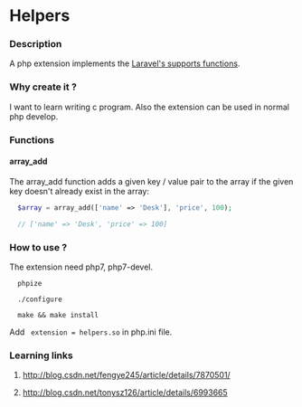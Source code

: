 Helpers
=========

### Description

A php  extension implements the [Laravel's supports functions](https://laravel.com/docs/5.4/helpers).

###  Why create it ?

I want to learn writing c program. Also the extension can be used in normal php develop.

### Functions

#### array_add

The array_add function adds a given key / value pair to the array if the given key doesn't already exist in the array:

```php
  $array = array_add(['name' => 'Desk'], 'price', 100);

  // ['name' => 'Desk', 'price' => 100]
```

### How to use ?

The extension need php7, php7-devel.

```
  phpize

  ./configure

  make && make install

```

Add ` extension = helpers.so` in php.ini file.

### Learning links

1. http://blog.csdn.net/fengye245/article/details/7870501/

1. http://blog.csdn.net/tonysz126/article/details/6993665  
